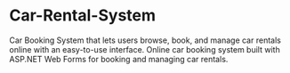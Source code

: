 # Car-Rental-System
Car Booking System that lets users browse, book, and manage car rentals online with an easy-to-use interface. Online car booking system built with ASP.NET Web Forms for booking and managing car rentals.
